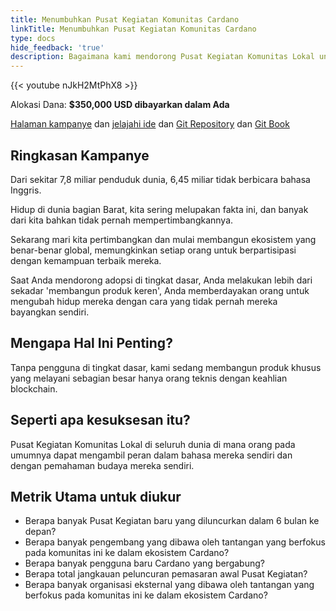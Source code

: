```yaml
---
title: Menumbuhkan Pusat Kegiatan Komunitas Cardano
linkTitle: Menumbuhkan Pusat Kegiatan Komunitas Cardano
type: docs
hide_feedback: 'true'
description: Bagaimana kami mendorong Pusat Kegiatan Komunitas Lokal untuk mendorong adopsi dan kesadaran Cardano dalam 6 bulan ke depan?
---
```


{{&lt; youtube nJkH2MtPhX8 &gt;}}

Alokasi Dana: **$350,000 USD dibayarkan dalam Ada**

[Halaman kampanye](https://cardano.ideascale.com/a/campaign-home/26244) dan [jelajahi ide](https://cardano.ideascale.com/a/ideas/top/campaign-filter/byids/campaigns/26244/stage/unspecified) dan [Git Repository](https://github.com/Catalyst-Challenges/F7-Scale-UP-Cardanos-Community-Hubs) dan [Git Book](https://quality-assurance-dao.gitbook.io/catalyst-fund-7-challenges/fund-7/scale-up-cardanos-community-hubs)

## Ringkasan Kampanye

Dari sekitar 7,8 miliar penduduk dunia, 6,45 miliar tidak berbicara bahasa Inggris.

Hidup di dunia bagian Barat, kita sering melupakan fakta ini, dan banyak dari kita bahkan tidak pernah mempertimbangkannya.

Sekarang mari kita pertimbangkan dan mulai membangun ekosistem yang benar-benar global, memungkinkan setiap orang untuk berpartisipasi dengan kemampuan terbaik mereka.

Saat Anda mendorong adopsi di tingkat dasar, Anda melakukan lebih dari sekadar 'membangun produk keren', Anda memberdayakan orang untuk mengubah hidup mereka dengan cara yang tidak pernah mereka bayangkan sendiri.

## Mengapa Hal Ini Penting?

Tanpa pengguna di tingkat dasar, kami sedang membangun produk khusus yang melayani sebagian besar hanya orang teknis dengan keahlian blockchain.

## Seperti apa kesuksesan itu?

Pusat Kegiatan Komunitas Lokal di seluruh dunia di mana orang pada umumnya dapat mengambil peran dalam bahasa mereka sendiri dan dengan pemahaman budaya mereka sendiri.

## Metrik Utama untuk diukur

- Berapa banyak Pusat Kegiatan baru yang diluncurkan dalam 6 bulan ke depan?
- Berapa banyak pengembang yang dibawa oleh tantangan yang berfokus pada komunitas ini ke dalam ekosistem Cardano?
- Berapa banyak pengguna baru Cardano yang bergabung?
- Berapa total jangkauan peluncuran pemasaran awal Pusat Kegiatan?
- Berapa banyak organisasi eksternal yang dibawa oleh tantangan yang berfokus pada komunitas ini ke dalam ekosistem Cardano?
